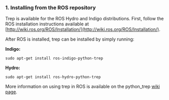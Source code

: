 ### 1. Installing from the ROS repository

Trep is available for the ROS Hydro and Indigo distributions. First, follow the ROS installation instructions available at [http://wiki.ros.org/ROS/Installation/](http://wiki.ros.org/ROS/Installation/).

After ROS is installed, trep can be installed by simply running:

**Indigo:**

    sudo apt-get install ros-indigo-python-trep

**Hydro:**

    sudo apt-get install ros-hydro-python-trep

More information on using trep in ROS is available on the python_trep [wiki page](http://wiki.ros.org/python_trep).

<br><br><br><br><br>
